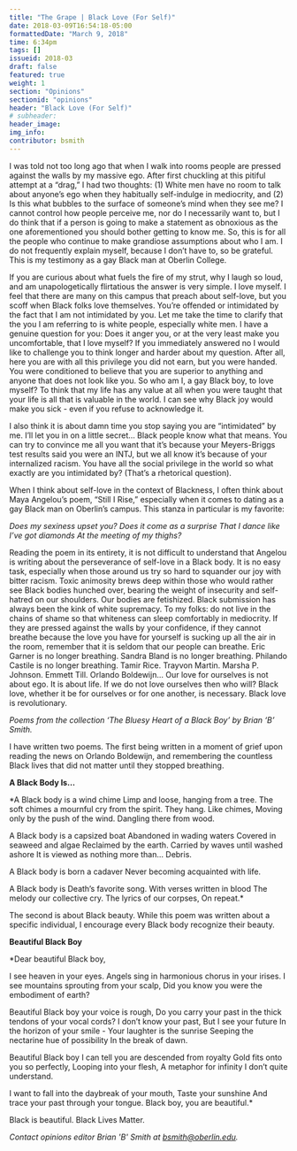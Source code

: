 ```yaml
---
title: "The Grape | Black Love (For Self)"
date: 2018-03-09T16:54:18-05:00
formattedDate: "March 9, 2018"
time: 6:34pm
tags: []
issueid: 2018-03
draft: false
featured: true
weight: 1 
section: "Opinions"
sectionid: "opinions"
header: "Black Love (For Self)"
# subheader:
header_image:
img_info:
contributor: bsmith
---
```


I was told not too long ago that when I walk into rooms people are pressed against the walls by my massive ego. After first chuckling at this pitiful attempt at a “drag,” I had two thoughts: (1) White men have no room to talk about anyone’s ego when they habitually self-indulge in mediocrity, and (2) Is this what bubbles to the surface of someone’s mind when they see me? I cannot control how people perceive me, nor do I necessarily want to, but I do think that if a person is going to make a statement as obnoxious as the one aforementioned you should bother getting to know me. So, this is for all the people who continue to make grandiose assumptions about who I am. I do not frequently explain myself, because I don’t have to, so be grateful. This is my testimony as a gay Black man at Oberlin College.  

If you are curious about what fuels the fire of my strut, why I laugh so loud, and am unapologetically flirtatious the answer is very simple. I love myself. I feel that there are many on this campus that preach about self-love, but you scoff when Black folks love themselves. You’re offended or intimidated by the fact that I am not intimidated by you. Let me take the time to clarify that the you I am referring to is white people, especially white men. I have a genuine question for you: Does it anger you, or at the very least make you uncomfortable, that I love myself? If you immediately answered no I would like to challenge you to think longer and harder about my question. After all, here you are with all this privilege you did not earn, but you were handed. You were conditioned to believe that you are superior to anything and anyone that does not look like you. So who am I, a gay Black boy, to love myself? To think that my life has any value at all when you were taught that your life is all that is valuable in the world. I can see why Black joy would make you sick - even if you refuse to acknowledge it.

I also think it is about damn time you stop saying you are “intimidated” by me. I’ll let you in on a little secret… Black people know what that means. You can try to convince me all you want that it’s because your Meyers-Briggs test results said you were an INTJ, but we all know it’s because of your internalized racism. You have all the social privilege in the world so what exactly are you intimidated by? (That’s a rhetorical question).

When I think about self-love in the context of Blackness, I often think about Maya Angelou’s poem, “Still I Rise,” especially when it comes to dating as a gay Black man on Oberlin’s campus. This stanza in particular is my favorite:

*Does my sexiness upset you?
Does it come as a surprise
That I dance like I’ve got diamonds
At the meeting of my thighs?*

Reading the poem in its entirety, it is not difficult to understand that Angelou is writing about the perseverance of self-love in a Black body. It is no easy task, especially when those around us try so hard to squander our joy with bitter racism. Toxic animosity brews deep within those who would rather see Black bodies hunched over, bearing the weight of insecurity and self-hatred on our shoulders. Our bodies are fetishized. Black submission has always been the kink of white supremacy.
To my folks: do not live in the chains of shame so that whiteness can sleep comfortably in mediocrity. If they are pressed against the walls by your confidence, if they cannot breathe because the love you have for yourself is sucking up all the air in the room, remember that it is seldom that our people can breathe. Eric Garner is no longer breathing. Sandra Bland is no longer breathing. Philando Castile is no longer breathing. Tamir Rice. Trayvon Martin. Marsha P. Johnson. Emmett Till. Orlando Boldewijn... Our love for ourselves is not about ego. It is about life. If we do not love ourselves then who will? Black love, whether it be for ourselves or for one another, is necessary. Black love is revolutionary.

*Poems from the collection ‘The Bluesy Heart of a Black Boy’ by Brian ‘B’ Smith.*

I have written two poems. The first being written in a moment of grief upon reading the news on Orlando Boldewijn, and remembering the countless Black lives that did not matter until they stopped breathing.

**A Black Body Is…**

*A Black body is a wind chime
Limp and loose,
hanging from a tree.
The soft chimes a mournful cry from the spirit.
They hang.
Like chimes,
Moving only by the push of the wind.
Dangling there from wood.

A Black body is a capsized boat
Abandoned in wading waters
Covered in seaweed and algae
Reclaimed by the earth.
Carried by waves until washed ashore
It is viewed as nothing more than…
Debris.

A Black body is born a cadaver
Never becoming acquainted with life.

A Black body is Death’s favorite song.
With verses written in blood
The melody our collective cry.
The lyrics of our corpses,
On repeat.*

The second is about Black beauty. While this poem was written about a specific individual, I encourage every Black body recognize their beauty.

**Beautiful Black Boy**

*Dear beautiful Black boy,

I see heaven in your eyes.
Angels sing in harmonious chorus in your irises.
I see mountains sprouting from your scalp,
Did you know you were the embodiment of earth?

Beautiful Black boy your voice is rough,
Do you carry your past in the thick tendons of your vocal cords?
I don’t know your past,
But I see your future
In the horizon of your smile -
Your laughter is the sunrise
Seeping the nectarine hue of possibility
In the break of dawn.

Beautiful Black boy I can tell you are descended from royalty
Gold fits onto you so perfectly,
Looping into your flesh,
A metaphor for infinity I don’t quite understand.

I want to fall into the daybreak of your mouth,
Taste your sunshine
And trace your past through your tongue.
Black boy, you are beautiful.*


Black is beautiful.
Black Lives Matter.

*Contact opinions editor Brian 'B' Smith at bsmith@oberlin.edu.*

